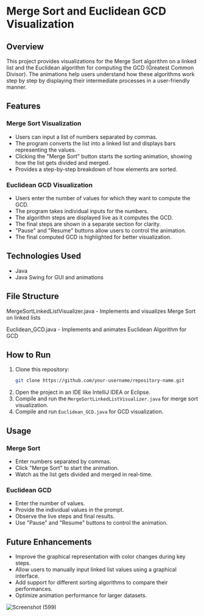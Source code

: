 # Merge Sort and Euclidean GCD Visualization

## Overview
This project provides visualizations for the Merge Sort algorithm on a linked list and the Euclidean algorithm for computing the GCD (Greatest Common Divisor). The animations help users understand how these algorithms work step by step by displaying their intermediate processes in a user-friendly manner.

## Features
### Merge Sort Visualization
- Users can input a list of numbers separated by commas.
- The program converts the list into a linked list and displays bars representing the values.
- Clicking the "Merge Sort" button starts the sorting animation, showing how the list gets divided and merged.
- Provides a step-by-step breakdown of how elements are sorted.

### Euclidean GCD Visualization
- Users enter the number of values for which they want to compute the GCD.
- The program takes individual inputs for the numbers.
- The algorithm steps are displayed live as it computes the GCD.
- The final steps are shown in a separate section for clarity.
- "Pause" and "Resume" buttons allow users to control the animation.
- The final computed GCD is highlighted for better visualization.

## Technologies Used
- Java
- Java Swing for GUI and animations

## File Structure
MergeSortLinkedListVisualizer.java - Implements and visualizes Merge Sort on linked lists

Euclidean_GCD.java - Implements and animates Euclidean Algorithm for GCD

## How to Run
1. Clone this repository:
   ```bash
   git clone https://github.com/your-username/repository-name.git
   ```
2. Open the project in an IDE like IntelliJ IDEA or Eclipse.
3. Compile and run the `MergeSortLinkedListVisualizer.java` for merge sort visualization.
4. Compile and run `Euclidean_GCD.java` for GCD visualization.

## Usage
### Merge Sort
- Enter numbers separated by commas.
- Click "Merge Sort" to start the animation.
- Watch as the list gets divided and merged in real-time.

### Euclidean GCD
- Enter the number of values.
- Provide the individual values in the prompt.
- Observe the live steps and final results.
- Use "Pause" and "Resume" buttons to control the animation.

## Future Enhancements
- Improve the graphical representation with color changes during key steps.
- Allow users to manually input linked list values using a graphical interface.
- Add support for different sorting algorithms to compare their performances.
- Optimize animation performance for larger datasets.


![Screenshot (599)](https://github.com/user-attachments/assets/a71ca76a-fa9e-41c9-8ed9-e86d586600ac)


